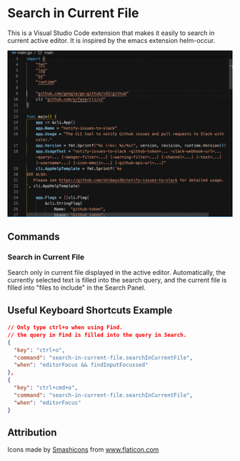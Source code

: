 # Search in Current File

This is a Visual Studio Code extension that makes it easily to search in current active editor.  It is inspired by the emacs extension helm-occur.

![Demo](images/demo.gif)

## Commands
### Search in Current File
Search only in current file displayed in the active editor.  Automatically, the currently selected text is filled into the search query, and the current file is filled into "files to include" in the Search Panel.

## Useful Keyboard Shortcuts Example
```json
// Only type ctrl+o when using Find.
// the query in Find is filled into the query in Search.
{
  "key": "ctrl+o",
  "command": "search-in-current-file.searchInCurrentFile",
  "when": "editorFocus && findInputFocussed"
},
{
  "key": "ctrl+cmd+o",
  "command": "search-in-current-file.searchInCurrentFile",
  "when": "editorFocus"
}
```

## Attribution
Icons made by <a href="https://www.flaticon.com/authors/smashicons" title="Smashicons">Smashicons</a> from <a href="https://www.flaticon.com/" title="Flaticon"> www.flaticon.com</a>

